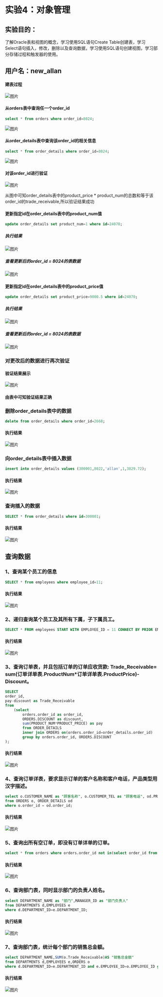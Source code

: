 # 实验4：对象管理

## 实验目的：
了解Oracle表和视图的概念，学习使用SQL语句Create Table创建表，学习Select语句插入，修改，删除以及查询数据，学习使用SQL语句创建视图，学习部分存储过程和触发器的使用。

## 用户名：new_allan

#### 建表过程
![图片](./images/01.png)

#### 从orders表中查询任一个order_id
```SQL
select * from orders where order_id=8024;
```
![图片](./images/02.png)

#### 从order_details表中查询该order_id的相关信息
```SQL
select * from order_details where order_id=8024;
```
![图片](./images/03.png)

#### 对该order_id进行验证
![图片](./images/04.png)

从图中可知order_details表中的product_price * product_num的总数和等于该order_id的trade_receivable,所以验证结果成功

#### 更新指定id在order_details表中的product_num值
```SQL
update order_details set product_num=1 where id=24070;
```
##### 执行结果
![图片](./images/05.png)

##### 查看更新后的order_id = 8024的表数据
![图片](./images/06.png)

#### 更新指定id在order_details表中的product_price值
```SQL
update order_details set product_price=9000.5 where id=24070;
```
##### 执行结果

![图片](./images/07.png)

##### 查看更新后的order_id = 8024的表数据
![图片](./images/08.png)

### 对更改后的数据进行再次验证

#### 验证结果展示
![图片](./images/09.png)

#### 由表中可知验证结果正确

### 删除order_details表中的数据
```SQL
delete from order_details where order_id=2668;
```
#### 执行结果
![图片](./images/10.png)

### 向order_details表中插入数据
```SQL
insert into order_details values (300001,8022,'allan',1,3829.72);
```
#### 执行结果
![图片](./images/11.png)

### 查询插入的数据
```SQL
SELECT * from order_details where id=300001;
```
#### 执行结果
![图片](./images/12.png)

## 查询数据
### 1、查询某个员工的信息
```SQL
SELECT * from employees where employee_id=11;
```
#### 执行结果
![图片](./images/4_01.png)

### 2、递归查询某个员工及其所有下属，子下属员工。
```SQL
SELECT * FROM employees START WITH EMPLOYEE_ID = 11 CONNECT BY PRIOR EMPLOYEE_ID = MANAGER_ID;
```
#### 执行结果
![图片](./images/4_02.png)

### 3、查询订单表，并且包括订单的订单应收货款: Trade_Receivable= sum(订单详单表.ProductNum*订单详单表.ProductPrice)- Discount。
```SQL
SELECT
order_id,
pay-discount as Trade_Receivable
from
    (select
        orders.order_id as order_id,
        ORDERS.DISCOUNT as discount,
        sum(PRODUCT_NUM*PRODUCT_PRICE) as pay
        from ORDER_DETAILS 
        inner join ORDERS on(orders.order_id=order_details.order_id) 
        group by orders.order_id, ORDERS.DISCOUNT
);
```
#### 执行结果
![图片](./images/4_03.png)

### 4、查询订单详表，要求显示订单的客户名称和客户电话，产品类型用汉字描述。
```SQL
select o.CUSTOMER_NAME as "顾客名称", o.CUSTOMER_TEL as "顾客电话", od.PRODUCT_NAME as "产品类型"
from ORDERS o, ORDER_DETAILS od
where o.order_id = od.order_id;
```
#### 执行结果
![图片](./images/4_04.png)

### 5、查询出所有空订单，即没有订单详单的订单。
```SQL
select * from orders where orders.order_id not in(select order_id from order_details);
```
#### 执行结果
![图片](./images/4_05.png)

### 6、查询部门表，同时显示部门的负责人姓名。
```SQL
select DEPARTMENT_NAME as "部门",MANAGER_ID as "部门负责人" 
from DEPARTMENTS d,EMPLOYEES e
where d.DEPARTMENT_ID=e.DEPARTMENT_ID;
```
#### 执行结果
![图片](./images/4_06.png)

### 7、查询部门表，统计每个部门的销售总金额。
```SQL
select DEPARTMENT_NAME,SUM(o.Trade_Receivable)AS "销售总金额"
from DEPARTMENTS d,EMPLOYEES e,ORDERS o
where d.DEPARTMENT_ID=e.DEPARTMENT_ID and e.EMPLOYEE_ID=o.EMPLOYEE_ID group by DEPARTMENT_NAME;
```
#### 执行结果
![图片](./images/4_07.png)
